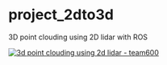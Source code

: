 # project_2dto3d

3D point clouding using 2D lidar with ROS


[![3d point clouding using 2d lidar - team600](http://img.youtube.com/vi/iZ8qzG8tDQY/0.jpg)](https://youtu.be/iZ8qzG8tDQY?t=0s) 
